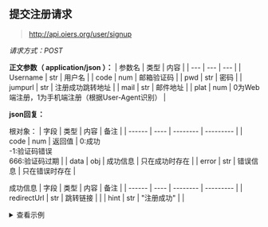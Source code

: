 ## 提交注册请求

> http://api.oiers.org/user/signup

*请求方式：POST*

**正文参数（ application/json ）：**
| 参数名 | 类型 | 内容 |
| --- | --- | --- |
| Username | str | 用户名 |
| code | num | 邮箱验证码 |
| pwd | str | 密码 |
| jumpurl | str | 注册成功跳转地址 |
| mail | str | 邮件地址 |
| plat | num | 0为Web端注册，1为手机端注册（根据User-Agent识别） |

**json回复：**

根对象：
| 字段   | 类型 | 内容     | 备注         |
| ------ | ---- | -------- | --------- |
| code | num | 返回值 | 0:成功<br>-1:验证码错误<br>666:验证码过期 |
| data | obj | 成功信息 | 只在成功时存在 |
| error | str | 错误信息 | 只在错误时存在 |

成功信息
| 字段   | 类型 | 内容     | 备注         |
| ------ | ---- | -------- | --------- |
| redirectUrl | str | 跳转链接 |  |
| hint | str | "注册成功" |  |

<details>
<summary>查看示例</summary>
  
```bash
curl 'http://api.oiers.org/user/signup' \
    -X POST \
    -H 'User-Agent: Mozilla/5.0 (Windows NT 10.0; rv:91.0) Gecko/20100101 Firefox/91.0' \
    -H 'Accept: application/json, text/plain, */*' \
    -H 'Content-Type: application/json' \
    --data-raw 'Username=admin&code=562395&pwd=MSSyD2nKHaTG&jumpurl=https://dash.oiers.org&mail=test@gmail.com&plat=0'
```
</details>
